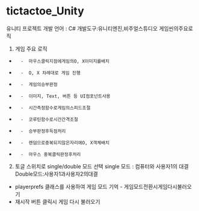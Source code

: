# tictactoe_Unity
유니티 프로젝트
개발 언어 : C# 개발도구:유니티엔진,비주얼스튜디오 
게임씬의주요로직 
1. 게임 주요 로직 
* 		-  마우스클릭지점에게임의O, X이미지를배치  
* 		-  O, X 차례대로 게임 진행  
* 		-  게임의승부판정  
* 		-  이미지, Text, 버튼 등 UI컴포넌트사용  
* 		-  시간측정함수로게임의스피드조절  
* 		-  코루틴함수로시간간격조절  
* 		-  승부판정후득점처리  
* 		-  랜덤으로중복되지않은자리에O, X객체배치  
* 		-  마우스 중복클릭판정후처리  

2. 토글 스위치로 single/double 모드 선택
single 모드 : 컴퓨터와 사용자1의 대결 Double모드:사용자1과사용자2의대결 
- playerprefs 클래스를 사용하여 게임 모드 기억 - 게임모드전환시게임다시불러오기 
- 재시작 버튼 클릭시 게임 다시 불러오기 
